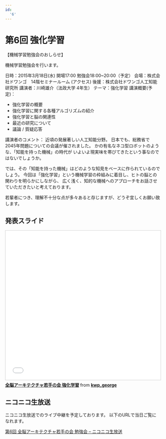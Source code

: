 ```yaml
---
id:
  '6'
---
```


# 第6回 強化学習

【機械学習勉強会のおしらせ】

機械学習勉強会を行います。

日時：2015年3月18日(水) 開場17:00  勉強会18:00~20:00（予定）
会場：株式会社ドワンゴ　14階セミナールーム (アクセス)
後援：株式会社ドワンゴ人工知能研究所
講演者：川崎雄介（法政大学 4年生）
テーマ：強化学習
講演概要(予定)：
- 強化学習の概要
- 強化学習に関する各種アルゴリズムの紹介
- 強化学習と脳の関連性
- 最近の研究について
- 議論 / 質疑応答

講演者のコメント：
近頃の発展著しい人工知能分野。
日本でも、総務省で2045年問題についての会議が催されました。
かの有名なネコ型ロボットのような、「知能を持った機械」の時代が
いよいよ現実味を帯びてきたという事なのではないでしょうか。

では、その「知能を持った機械」はどのような知見をベースに作られているのでしょう。
今回は「強化学習」という機械学習の枠組みに着目し、ヒトの脳との関わりを明らかにしながら、
広く浅く、知的な機械へのアプローチをお話させていただきたいと考えております。

若輩者につき、理解不十分な点が多々あると存じますが、どうぞ宜しくお願い致します。

## 発表スライド

<iframe src="//www.slideshare.net/slideshow/embed_code/key/oKqTGONPUHOFUy" width="595" height="485" frameborder="0" marginwidth="0" marginheight="0" scrolling="no" style="border:1px solid #CCC; border-width:1px; margin-bottom:5px; max-width: 100%;" allowfullscreen> </iframe> <div style="margin-bottom:5px"> <strong> <a href="//www.slideshare.net/kwp_george/ss-45978508" title="全脳アーキテクチャ若手の会 強化学習" target="_blank">全脳アーキテクチャ若手の会 強化学習</a> </strong> from <strong><a target="_blank" href="https://www.slideshare.net/kwp_george">kwp_george</a></strong> </div>

## ニコニコ生放送

ニコニコ生放送でのライブ中継を予定しております。
以下のURLで当日ご覧になれます。

[第6回 全脳アーキテクチャ若手の会 勉強会  – ニコニコ生放送](http://live.nicovideo.jp/gate/lv214141747)
